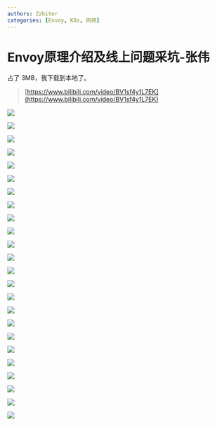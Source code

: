 ```yaml
---
authors: Zzhiter
categories: [Envoy, K8s, 网络]
---
```


# Envoy原理介绍及线上问题采坑-张伟

占了 3MB，我下载到本地了。

> [https://www.bilibili.com/video/BV1sf4y1L7EK](https://www.bilibili.com/video/BV1sf4y1L7EK)

![](/images/BaocbZT5joG9iwxOcD1cPT5unnb.png)

![](/images/AztlbAceAolVS8xq9mEcwVxkncf.png)

![](/images/X5MnbAAqVoi9AUxcfQMceYscnjc.png)

![](/images/U1erbNkOWo88xsxhHlUcTi2hndf.png)

![](/images/Q4g1bnjHSo4kmTx67lsciGoWnHg.png)

![](/images/DGLFb0yIboOBD5xH80ActCpWnOh.png)

![](/images/RfuYberTQohDmrxbv65cgl8Cn8g.png)

![](/images/EoOKbfcAgoNFiNxhF2vcs4oynBb.png)

![](/images/EznhbANaYoVYWrx8GaIcS6MInNe.png)

![](/images/G4x7bhZEPoXQBLxAFNLcqjJJnbe.png)

![](/images/P7z7bzj3yojhadxijjGcFBEcnrb.png)

![](/images/IhKtbR8aGoCjLAxfmeMcXytqntb.png)

![](/images/CQwEb99qqomhCYxivHMcZWbznOr.png)

![](/images/TXtcb0aKjoXKHMxwRZnceyXIn9g.png)

![](/images/Tp8sb1dWFoLYeSxpgcWc91CVnmd.png)

![](/images/T2mhbqNfdo7TEvxoZa9ccZZYnmc.png)

![](/images/YmY2buGuWowVrUxV5d4chliansh.png)

![](/images/Natjb2TBdoWvEXxbGUqcmWeHnRd.png)

![](/images/Vc8Rb9AZBoKiDexC40AcA3vdnjc.png)

![](/images/Fni5bo14jocetbxvR9mc726gnuf.png)

![](/images/JfQPbKqzZomsUexl3WlcxLkxnqh.png)

![](/images/IgY1bkb7Go7Ey5xTTePcuuA7nFc.png)

![](/images/E8xFb8AmtoPhaBxlamOcpzi8nxe.png)

![](/images/Tq4ZbSnm6oTJTVxGltBcjo1RnIh.png)

